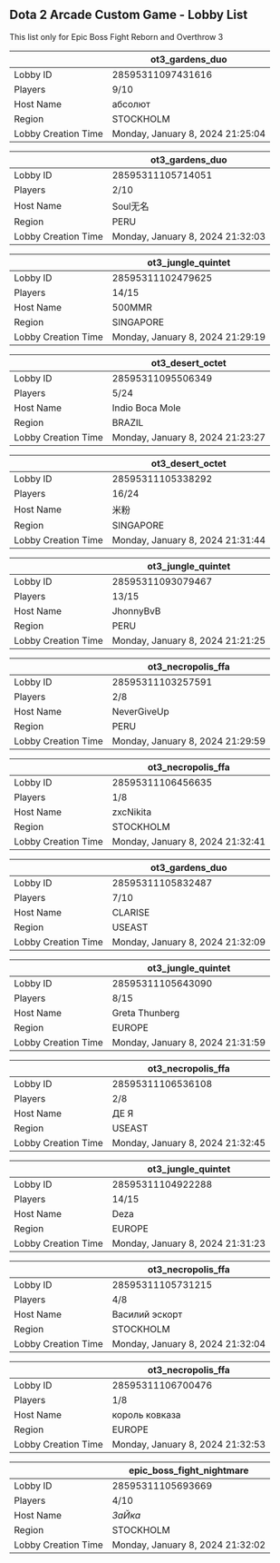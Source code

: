 ## Dota 2 Arcade Custom Game - Lobby List

This list only for Epic Boss Fight Reborn and Overthrow 3

|  | ot3_gardens_duo |
| ------ | ------ |
| Lobby ID | 28595311097431616 |
| Players | 9/10 |
| Host Name | абсолют |
| Region | STOCKHOLM |
| Lobby Creation Time | Monday, January 8, 2024 21:25:04 |


|  | ot3_gardens_duo |
| ------ | ------ |
| Lobby ID | 28595311105714051 |
| Players | 2/10 |
| Host Name | Soul无名 |
| Region | PERU |
| Lobby Creation Time | Monday, January 8, 2024 21:32:03 |


|  | ot3_jungle_quintet |
| ------ | ------ |
| Lobby ID | 28595311102479625 |
| Players | 14/15 |
| Host Name | 500MMR |
| Region | SINGAPORE |
| Lobby Creation Time | Monday, January 8, 2024 21:29:19 |


|  | ot3_desert_octet |
| ------ | ------ |
| Lobby ID | 28595311095506349 |
| Players | 5/24 |
| Host Name | Indio Boca Mole |
| Region | BRAZIL |
| Lobby Creation Time | Monday, January 8, 2024 21:23:27 |


|  | ot3_desert_octet |
| ------ | ------ |
| Lobby ID | 28595311105338292 |
| Players | 16/24 |
| Host Name | 米粉 |
| Region | SINGAPORE |
| Lobby Creation Time | Monday, January 8, 2024 21:31:44 |


|  | ot3_jungle_quintet |
| ------ | ------ |
| Lobby ID | 28595311093079467 |
| Players | 13/15 |
| Host Name | JhonnyBvB |
| Region | PERU |
| Lobby Creation Time | Monday, January 8, 2024 21:21:25 |


|  | ot3_necropolis_ffa |
| ------ | ------ |
| Lobby ID | 28595311103257591 |
| Players | 2/8 |
| Host Name | NeverGiveUp |
| Region | PERU |
| Lobby Creation Time | Monday, January 8, 2024 21:29:59 |


|  | ot3_necropolis_ffa |
| ------ | ------ |
| Lobby ID | 28595311106456635 |
| Players | 1/8 |
| Host Name | zxcNikita |
| Region | STOCKHOLM |
| Lobby Creation Time | Monday, January 8, 2024 21:32:41 |


|  | ot3_gardens_duo |
| ------ | ------ |
| Lobby ID | 28595311105832487 |
| Players | 7/10 |
| Host Name | CLARISE |
| Region | USEAST |
| Lobby Creation Time | Monday, January 8, 2024 21:32:09 |


|  | ot3_jungle_quintet |
| ------ | ------ |
| Lobby ID | 28595311105643090 |
| Players | 8/15 |
| Host Name | Greta Thunberg |
| Region | EUROPE |
| Lobby Creation Time | Monday, January 8, 2024 21:31:59 |


|  | ot3_necropolis_ffa |
| ------ | ------ |
| Lobby ID | 28595311106536108 |
| Players | 2/8 |
| Host Name | ДЕ Я |
| Region | USEAST |
| Lobby Creation Time | Monday, January 8, 2024 21:32:45 |


|  | ot3_jungle_quintet |
| ------ | ------ |
| Lobby ID | 28595311104922288 |
| Players | 14/15 |
| Host Name | Deza |
| Region | EUROPE |
| Lobby Creation Time | Monday, January 8, 2024 21:31:23 |


|  | ot3_necropolis_ffa |
| ------ | ------ |
| Lobby ID | 28595311105731215 |
| Players | 4/8 |
| Host Name | Василий эскорт |
| Region | STOCKHOLM |
| Lobby Creation Time | Monday, January 8, 2024 21:32:04 |


|  | ot3_necropolis_ffa |
| ------ | ------ |
| Lobby ID | 28595311106700476 |
| Players | 1/8 |
| Host Name | король ковказа |
| Region | EUROPE |
| Lobby Creation Time | Monday, January 8, 2024 21:32:53 |


|  | epic_boss_fight_nightmare |
| ------ | ------ |
| Lobby ID | 28595311105693669 |
| Players | 4/10 |
| Host Name | _ЗаЙка_ |
| Region | STOCKHOLM |
| Lobby Creation Time | Monday, January 8, 2024 21:32:02 |


